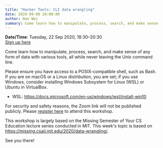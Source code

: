 ```yaml
---
title: "Hacker Tools: CLI data wrangling"
date: 2020-09-08 20:00:00
author: Hao Wei
summary: Come learn how to manipulate, process, search, and make sense of any form of data with various tools, all while never leaving the Unix command line.
---
```


**Date/Time**: Tuesday, 22 Sep 2020, 18:30&ndash;20:30<br />
[Sign up here][1]

Come learn how to manipulate, process, search, and make sense of any form of data with various tools, all while never leaving the Unix command line.

Please ensure you have access to a POSIX-compatible shell, such as Bash. If you are on macOS or a Linux distribution, you are set; if you use Windows, consider installing Windows Subsystem for Linux (WSL) or Ubuntu in VirtualBox.

- WSL: https://docs.microsoft.com/en-us/windows/wsl/install-win10

For security and safety reasons, the Zoom link will not be published publicly. Please [register here][1] to attend this workshop.

This workshop is largely based on the Missing Semester of Your CS Education lecture series conducted in MIT. This week's topic is based on https://missing.csail.mit.edu/2020/data-wrangling/.

See you there!

[1]: https://docs.google.com/forms/d/e/1FAIpQLSe3Z8vyH1KX5Bt2e7rJRyaLvEmW0nDjXiluErUT0WJNybyrow/viewform
